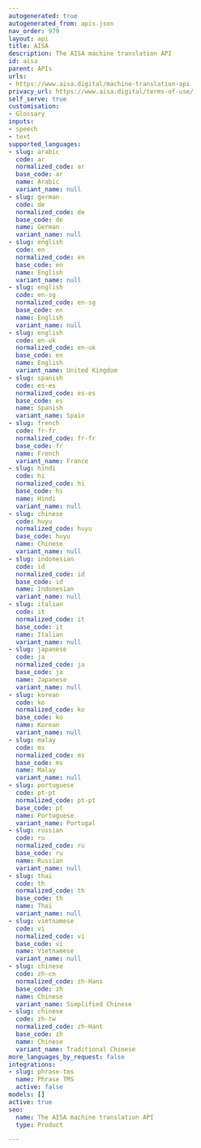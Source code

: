 ```yaml
---
autogenerated: true
autogenerated_from: apis.json
nav_order: 979
layout: api
title: AISA
description: The AISA machine translation API
id: aisa
parent: APIs
urls:
- https://www.aisa.digital/machine-translation-api
privacy_url: https://www.aisa.digital/terms-of-use/
self_serve: true
customisation:
- Glossary
inputs:
- speech
- text
supported_languages:
- slug: arabic
  code: ar
  normalized_code: ar
  base_code: ar
  name: Arabic
  variant_name: null
- slug: german
  code: de
  normalized_code: de
  base_code: de
  name: German
  variant_name: null
- slug: english
  code: en
  normalized_code: en
  base_code: en
  name: English
  variant_name: null
- slug: english
  code: en-sg
  normalized_code: en-sg
  base_code: en
  name: English
  variant_name: null
- slug: english
  code: en-uk
  normalized_code: en-uk
  base_code: en
  name: English
  variant_name: United Kingdom
- slug: spanish
  code: es-es
  normalized_code: es-es
  base_code: es
  name: Spanish
  variant_name: Spain
- slug: french
  code: fr-fr
  normalized_code: fr-fr
  base_code: fr
  name: French
  variant_name: France
- slug: hindi
  code: hi
  normalized_code: hi
  base_code: hi
  name: Hindi
  variant_name: null
- slug: chinese
  code: huyu
  normalized_code: huyu
  base_code: huyu
  name: Chinese
  variant_name: null
- slug: indonesian
  code: id
  normalized_code: id
  base_code: id
  name: Indonesian
  variant_name: null
- slug: italian
  code: it
  normalized_code: it
  base_code: it
  name: Italian
  variant_name: null
- slug: japanese
  code: ja
  normalized_code: ja
  base_code: ja
  name: Japanese
  variant_name: null
- slug: korean
  code: ko
  normalized_code: ko
  base_code: ko
  name: Korean
  variant_name: null
- slug: malay
  code: ms
  normalized_code: ms
  base_code: ms
  name: Malay
  variant_name: null
- slug: portuguese
  code: pt-pt
  normalized_code: pt-pt
  base_code: pt
  name: Portuguese
  variant_name: Portugal
- slug: russian
  code: ru
  normalized_code: ru
  base_code: ru
  name: Russian
  variant_name: null
- slug: thai
  code: th
  normalized_code: th
  base_code: th
  name: Thai
  variant_name: null
- slug: vietnamese
  code: vi
  normalized_code: vi
  base_code: vi
  name: Vietnamese
  variant_name: null
- slug: chinese
  code: zh-cn
  normalized_code: zh-Hans
  base_code: zh
  name: Chinese
  variant_name: Simplified Chinese
- slug: chinese
  code: zh-tw
  normalized_code: zh-Hant
  base_code: zh
  name: Chinese
  variant_name: Traditional Chinese
more_languages_by_request: false
integrations:
- slug: phrase-tms
  name: Phrase TMS
  active: false
models: []
active: true
seo:
  name: The AISA machine translation API
  type: Product

---
```


